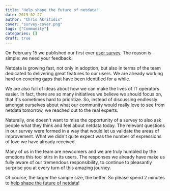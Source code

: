 ```yaml
---
title: "Help shape the future of netdata"
date: 2019-02-27
author: "Chris Akritidis"
cover: "survey-cover.png"
tags: ["Community"]
categories: []
draft: true
---
```


On February 15 we published our first ever [user survey](https://docs.google.com/forms/d/1lXKZd8YOKJxF1clQHkv8N1tx2rF4PqPjhRwLYDceA3g/edit). The reason is simple: we need your feedback.

Netdata is growing fast, not only in adoption, but also in terms of the team dedicated to delivering great features to our users. We are already working hard on covering gaps that have been identified for a while.

We are also full of ideas about how we can make the lives of IT operators easier. In fact, there are so many initiatives we believe we should focus on, that it's sometimes hard to prioritize. So, instead of discussing endlessly amongst ourselves about what our community would really love to see from netdata tomorrow, we reached out to the real experts.

Naturally, one doesn't want to miss the opportunity of a survey to also ask people what they think and feel about netdata today. The relevant questions in our survey were formed in a way that would let us validate the areas of improvement. What we didn't quite expect was the number of expressions of love we have already received.

Many of us in the team are newcomers and we are truly humbled by the emotions this tool stirs in its users. The responses we already have make us fully aware of our tremendous responsibility, to continue to pleasantly surprise you at every turn of this amazing journey.

Of course, the larger the sample size, the better. So please spend 2 minutes to [help shape the future of netdata](https://docs.google.com/forms/d/1lXKZd8YOKJxF1clQHkv8N1tx2rF4PqPjhRwLYDceA3g/edit)!
